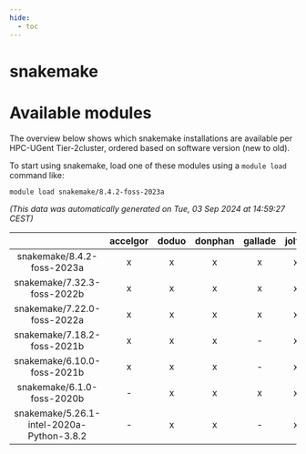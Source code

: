 ```yaml
---
hide:
  - toc
---
```


snakemake
=========

# Available modules


The overview below shows which snakemake installations are available per HPC-UGent Tier-2cluster, ordered based on software version (new to old).

To start using snakemake, load one of these modules using a `module load` command like:

```shell
module load snakemake/8.4.2-foss-2023a
```

*(This data was automatically generated on Tue, 03 Sep 2024 at 14:59:27 CEST)*  

| |accelgor|doduo|donphan|gallade|joltik|shinx|skitty|
| :---: | :---: | :---: | :---: | :---: | :---: | :---: | :---: |
|snakemake/8.4.2-foss-2023a|x|x|x|x|x|x|x|
|snakemake/7.32.3-foss-2022b|x|x|x|x|x|-|x|
|snakemake/7.22.0-foss-2022a|x|x|x|x|x|-|x|
|snakemake/7.18.2-foss-2021b|x|x|x|-|x|-|x|
|snakemake/6.10.0-foss-2021b|x|x|x|-|x|-|x|
|snakemake/6.1.0-foss-2020b|-|x|x|x|x|-|x|
|snakemake/5.26.1-intel-2020a-Python-3.8.2|-|x|x|-|x|-|x|
